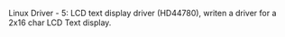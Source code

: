 Linux Driver - 5: LCD text display driver (HD44780), 
writen a driver for a 2x16 char LCD Text display. 
